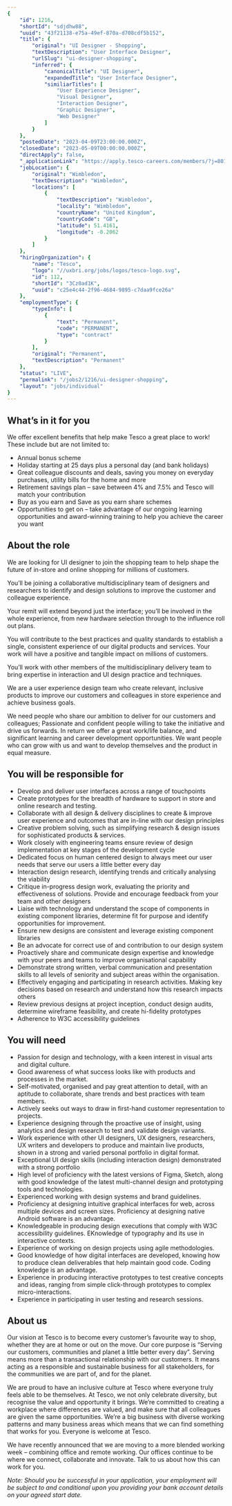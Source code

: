 ```yaml
---
{
	"id": 1216,
	"shortId": "sdjdhw88",
	"uuid": "43f21138-e75a-49ef-870a-d708cdf5b152",
	"title": {
		"original": "UI Designer - Shopping",
		"textDescription": "User Interface Designer",
		"urlSlug": "ui-designer-shopping",
		"inferred": {
			"canonicalTitle": "UI Designer",
			"expandedTitle": "User Interface Designer",
			"similiarTitles": [
				"User Experience Designer",
				"Visual Designer",
				"Interaction Designer",
				"Graphic Designer",
				"Web Designer"
			]
		}
	},
	"postedDate": "2023-04-09T23:00:00.000Z",
	"closedDate": "2023-05-09T00:00:00.000Z",
	"directApply": false,
	"_applicationLink": "https://apply.tesco-careers.com/members/?j=801099",
	"jobLocation": {
		"original": "Wimbledon",
		"textDescription": "Wimbledon",
		"locations": [
			{
				"textDescription": "Wimbledon",
				"locality": "Wimbledon",
				"countryName": "United Kingdom",
				"countryCode": "GB",
				"latitude": 51.4161,
				"longitude": -0.2062
			}
		]
	},
	"hiringOrganization": {
		"name": "Tesco",
		"logo": "//uxbri.org/jobs/logos/tesco-logo.svg",
		"id": 112,
		"shortId": "3Cz0ad1K",
		"uuid": "c25e4c44-2f96-4684-9895-c7daa9fce26a"
	},
	"employmentType": {
		"typeInfo": [
			{
				"text": "Permanent",
				"code": "PERMANENT",
				"type": "contract"
			}
		],
		"original": "Permanent",
		"textDescription": "Permanent"
	},
	"status": "LIVE",
	"permalink": "/jobs2/1216/ui-designer-shopping",
	"layout": "jobs/individual"
}
---
```

<h2 id="whats-in-it-for-you">What’s in it for you</h2>
<p>We offer excellent benefits that help make Tesco a great place to work!  These include but are not limited to:</p>
<ul>
<li>Annual bonus scheme</li>
<li>Holiday starting at 25 days plus a personal day (and bank holidays)</li>
<li>Great colleague discounts and deals, saving you money on everyday purchases, utility bills for the home and more</li>
<li>Retirement savings plan – save between 4% and 7.5% and Tesco will match your contribution</li>
<li>Buy as you earn and Save as you earn share schemes</li>
<li>Opportunities to get on – take advantage of our ongoing learning opportunities and award-winning training to help you achieve the career you want</li>
</ul>
<h2 id="about-the-role">About the role</h2>
<p>We are looking for UI designer to join the shopping team to help shape the future of in-store and online shopping for millions of customers. </p>
<p>You’ll be joining a collaborative multidisciplinary team of designers and researchers to identify and design solutions to improve the customer and colleague experience. </p>
<p>Your remit will extend beyond just the interface; you’ll be involved in the whole experience, from new hardware selection through to the influence roll out plans. </p>
<p>You will contribute to the best practices and quality standards to establish a single, consistent experience of our digital products and services. Your work will have a positive and tangible impact on millions of customers.  </p>
<p>You’ll work with other members of the multidisciplinary delivery team to bring expertise in interaction and UI design practice and techniques.   </p>
<p>We are a user experience design team who create relevant, inclusive products to improve our customers and colleagues in store experience and achieve business goals.   </p>
<p>We need people who share our ambition to deliver for our customers and colleagues; Passionate and confident people willing to take the initiative and drive us forwards. In return we offer a great work/life balance, and significant learning and career development opportunities. We want people who can grow with us and want to develop themselves and the product in equal measure. </p>
<h2 id="you-will-be-responsible-for">You will be responsible for</h2>
<ul>
<li>Develop and deliver user interfaces across a range of touchpoints </li>
<li>Create prototypes for the breadth of hardware to support in store and online research and testing. </li>
<li>Collaborate with all design &amp; delivery disciplines to create &amp; improve user experience and outcomes that are in-line with our design principles </li>
<li>Creative problem solving, such as simplifying research &amp; design issues for sophisticated products &amp; services. </li>
<li>Work closely with engineering teams ensure review of design implementation at key stages of the development cycle </li>
<li>Dedicated focus on human centered design to always meet our user needs that serve our users a little better every day </li>
<li>Interaction design research, identifying trends and critically analysing the viability </li>
<li>Critique in-progress design work, evaluating the priority and effectiveness of solutions. Provide and encourage feedback from your team and other designers </li>
<li>Liaise with technology and understand the scope of components in existing component libraries, determine fit for purpose and identify opportunities for improvement. </li>
<li>Ensure new designs are consistent and leverage existing component libraries </li>
<li>Be an advocate for correct use of and contribution to our design system </li>
<li>Proactively share and communicate design expertise and knowledge with your peers and teams to improve organisational capability </li>
<li>Demonstrate strong written, verbal communication and presentation skills to all levels of seniority and subject areas within the organisation. </li>
<li>Effectively engaging and participating in research activities. Making key decisions based on research and understand how this research impacts others </li>
<li>Review previous designs at project inception, conduct design audits, determine wireframe feasibility, and create hi-fidelity prototypes </li>
<li>Adherence to W3C accessibility guidelines</li>
</ul>
<h2 id="you-will-need">You will need</h2>
<ul>
<li>Passion for design and technology, with a keen interest in visual arts and digital culture. </li>
<li>Good awareness of what success looks like with products and processes in the market. </li>
<li>Self-motivated, organised and pay great attention to detail, with an aptitude to collaborate, share trends and best practices with team members. </li>
<li>Actively seeks out ways to draw in first-hand customer representation to projects. </li>
<li>Experience designing through the proactive use of insight, using analytics and design research to test and validate design variants. </li>
<li>Work experience with other UI designers, UX designers, researchers, UX writers and developers to produce and maintain live products, shown in a strong and varied personal portfolio in digital format. </li>
<li>Exceptional UI design skills (including interaction design) demonstrated with a strong portfolio  </li>
<li>High level of proficiency with the latest versions of Figma, Sketch, along with good knowledge of the latest multi-channel design and prototyping tools and technologies. </li>
<li>Experienced working with design systems and brand guidelines. </li>
<li>Proficiency at designing intuitive graphical interfaces for web, across multiple devices and screen sizes. Proficiency at designing native Android software is an advantage. </li>
<li>Knowledgeable in producing design executions that comply with W3C accessibility guidelines. EKnowledge of typography and its use in interactive contexts. </li>
<li>Experience of working on design projects using agile methodologies. </li>
<li>Good knowledge of how digital interfaces are developed, knowing how to produce clean deliverables that help maintain good code. Coding knowledge is an advantage. </li>
<li>Experience in producing interactive prototypes to test creative concepts and ideas, ranging from simple click-through prototypes to complex micro-interactions. </li>
<li>Experience in participating in user testing and research sessions.</li>
</ul>
<h2 id="about-us">About us</h2>
<p>Our vision at Tesco is to become every customer’s favourite way to shop, whether they are at home or out on the move.  Our core purpose is “Serving our customers, communities and planet a little better every day”.  Serving means more than a transactional relationship with our customers.  It means acting as a responsible and sustainable business for all stakeholders, for the communities we are part of, and for the planet.</p>
<p>We are proud to have an inclusive culture at Tesco where everyone truly feels able to be themselves.  At Tesco, we not only celebrate diversity, but recognise the value and opportunity it brings.  We’re committed to creating a workplace where differences are valued, and make sure that all colleagues are given the same opportunities.  We’re a big business with diverse working patterns and many business areas which means that we can find something that works for you.  Everyone is welcome at Tesco.</p>
<p>We have recently announced that we are moving to a more blended working week – combining office and remote working.  Our offices continue to be where we connect, collaborate and innovate.  Talk to us about how this can work for you.</p>
<p><em>Note: Should you be successful in your application, your employment will be subject to and conditional upon you providing your bank account details on your agreed start date.</em></p>

